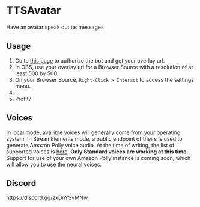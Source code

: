 # TTSAvatar
Have an avatar speak out tts messages
## Usage
1. Go to [this page](https://sugoidogo.github.io/TTSAvatar/) to authorize the bot and get your overlay url.
2. In OBS, use your overlay url for a Browser Source with a resolution of at least 500 by 500.
3. On your Browser Source, `Right-Click > Interact` to access the settings menu.
4. ...
5. Profit?
## Voices
In local mode, availible voices will generally come from your operating system.
In StreamElements mode, a public endpoint of theirs is used to generate Amazon Polly voice audio.
At the time of writing, the list of supported voices is [here](https://docs.aws.amazon.com/polly/latest/dg/voicelist.html).
**Only Standard voices are working at this time.**
Support for use of your own Amazon Polly instance is coming soon, which will allow you to use the neural voices.
## Discord
https://discord.gg/zxDnYSvMNw
